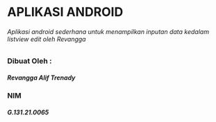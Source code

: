 # APLIKASI ANDROID
###### Aplikasi android sederhana untuk menampilkan inputan data kedalam listview edit oleh Revangga

### Dibuat Oleh :
##### Revangga Alif Trenady
### NIM
##### G.131.21.0065